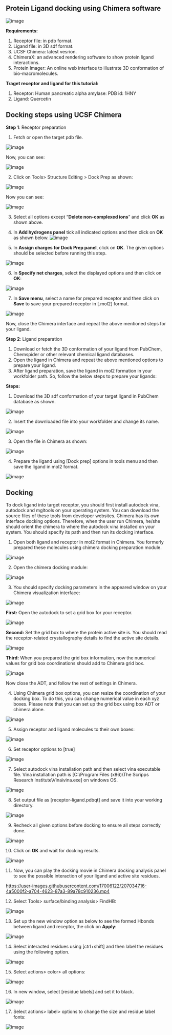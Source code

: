 ## Protein Ligand docking using Chimera software

![image](https://user-images.githubusercontent.com/17006122/207009540-cfa190b5-aab1-476f-b469-71c1d9184891.png)


**Requirements:**
1. Receptor file: in pdb format. 
2. Ligand file: in 3D sdf format. 
3. UCSF Chimera: latest vesrion. 
4. ChimeraX: an advanced rendering software to show protein ligand interactions. 
5. Protein Imager: An online web interface to illustrate 3D conformation of bio-macromolecules. 

**Traget receptor and ligand for this tutorial:**
1. Receptor: Human pancreatic alpha amylase: PDB id: 1HNY
2. Ligand: Quercetin


## Docking steps using UCSF Chimera
**Step 1**: Receptor preparation
1. Fetch or open the target pdb file. 

![image](https://user-images.githubusercontent.com/17006122/207010253-2bb1a78e-8260-470b-893a-bfc9c3bd36dc.png)

Now, you can see:

![image](https://user-images.githubusercontent.com/17006122/207010518-5532ff51-aa95-44ba-88cf-b2a55da5c2a4.png)

2.  Click on Tools> Structure Editing > Dock Prep as shown:

![image](https://user-images.githubusercontent.com/17006122/207011162-7c1292fc-31b0-4f66-bfca-a546bcf8b76c.png)
 
 Now you can see:
 
![image](https://user-images.githubusercontent.com/17006122/207011833-204fe198-73ce-4578-8247-386353d4245a.png)

 3.  Select  all  options  except  “**Delete non-complexed ions**” and click **OK** as shown above. 
 4.  In **Add hydrogens panel** tick all indicated options and then click on **OK** as shown below.
![image](https://user-images.githubusercontent.com/17006122/207012653-9cb2b2ad-4ee6-41ee-9367-36ffcf0ddebd.png)

 5. In **Assign charges for Dock Prep panel**, click on **OK**. The given options should be selected before running this step. 

![image](https://user-images.githubusercontent.com/17006122/207013336-032bdd02-be88-468b-8d1d-c110ad8f2df8.png)
 
 6. In **Specify net charges**, select the displayed options and then click on **OK**:

![image](https://user-images.githubusercontent.com/17006122/207013899-aaad3ee9-b51e-4b90-ab09-2fbf6ceeb821.png)

 7. In **Save menu**, select a name for prepared receptor and then click on **Save** to save your prepared receptor in [.mol2] format. 

![image](https://user-images.githubusercontent.com/17006122/207014655-8b250cd6-7850-4dfb-b761-1cf544aad2fc.png)


Now, close the Chimera interface and repeat the above mentioned steps for your ligand.


**Step 2**: Ligand preparation

1. Download or fetch the 3D conformation of your ligand from PubChem, Chemspider or other relevant chemical ligand databases. 
2. Open the ligand in Chimera and repeat the above mentioned options to prepare your ligand. 
3. After ligand preparation, save the ligand in mol2 formation in your workfolder path. So, follow the below steps to prepare your ligands:

**Steps:**
1. Download the 3D sdf conformation of your target ligand in PubChem database as shown. 

![image](https://user-images.githubusercontent.com/17006122/207018905-c6054cf0-eb8e-4535-81c6-18b0aa27e422.png)

2. Insert the downloaded file into your workfolder and change its name. 

![image](https://user-images.githubusercontent.com/17006122/207018835-e599b97e-07f5-48ca-a74c-bc0a48af3b37.png)

3. Open the file in Chimera as shown:

![image](https://user-images.githubusercontent.com/17006122/207019091-91b842d6-a3f2-49ac-9db8-b9f847091f7d.png)

4. Prepare the ligand using [Dock prep] options in tools menu and then save the ligand in mol2 format. 

![image](https://user-images.githubusercontent.com/17006122/207020235-aefbd1b8-a3d5-4eb6-8a88-91ef52dc9835.png)


## Docking
To dock ligand into target receptor, you should first install autodock vina, autodock and mgltools on your operating system. You can download the source files of these tools from developer websites. Chimera has its own interface docking options. Therefore, when the user run Chimera, he/she should orient the chimera to where the autodock vina installed on your system. You should specify its path and then run its docking interface. 

1. Open both ligand and receptor in mol2 format in Chimera. You formerly prepared these molecules using chimera docking preparation module. 

![image](https://user-images.githubusercontent.com/17006122/207021878-8ad8c8c4-5dc3-4b6d-8162-5567bc351773.png)

2. Open the chimera docking module:

![image](https://user-images.githubusercontent.com/17006122/207022120-35fb75b4-ed8b-46ab-841c-9c97a08c962b.png)

3. You should specify docking parameters in the appeared window on your Chimera visualization interface:

![image](https://user-images.githubusercontent.com/17006122/207022661-1c3e2ef9-1785-46eb-9a68-5e05c37d5711.png)

**First:** Open the autodock to set a grid box for your receptor.

![image](https://user-images.githubusercontent.com/17006122/207026413-32d9c7b9-6057-4d3e-9b21-203eed955da0.png)

**Second:** Set the grid box to where the protein active site is. You should read the receptor-related crystallography details to find the active site details. 

![image](https://user-images.githubusercontent.com/17006122/207028517-3316a589-450a-4ae1-b5bd-0b231bc5a069.png)

**Third:** When you prepared the grid box information, now the numerical values for grid box coordinations should add to Chimera grid box. 

![image](https://user-images.githubusercontent.com/17006122/207029762-87a195a1-099f-4e9a-88d8-1367aa0e9434.png)

Now close the ADT, and follow the rest of settings in Chimera. 

4. Using Chimera grid box options, you can resize the coordination of your docking box. To do this, you can change numerical value in each xyz boxes. Please note that you can set up the grid box using box ADT or chimera alone. 

![image](https://user-images.githubusercontent.com/17006122/207031088-e854731a-e8ce-4041-b3a4-88e78fbd6647.png)

5. Assign receptor and ligand molecules to their own boxes:

![image](https://user-images.githubusercontent.com/17006122/207032018-cb5af1d2-935e-47cc-b0b0-bffda330a806.png)

6. Set receptor options to [true]

![image](https://user-images.githubusercontent.com/17006122/207032402-b38378fa-2417-44ab-93bd-da51e376f0a7.png)

7. Select autodock vina installation path and then select vina executable file. Vina installation path is [C:\Program Files (x86)\The Scripps Research Institute\Vina\vina.exe] on windows OS. 

![image](https://user-images.githubusercontent.com/17006122/207032838-6bc3d91b-914e-4621-a55d-62384b7dd409.png)

8. Set output file as [receptor-ligand.pdbqt] and save it into your working directory. 

![image](https://user-images.githubusercontent.com/17006122/207033204-7772d09b-0adb-490e-ac4e-b231226dbd1c.png)

9. Recheck all given options before docking to ensure all steps correctly done. 

![image](https://user-images.githubusercontent.com/17006122/207033406-fad28fc6-3389-4b60-adf3-a0d21418b5f7.png)

10. Click on **OK** and wait for docking results. 

![image](https://user-images.githubusercontent.com/17006122/207033971-f02c7a9e-7869-47be-8146-b6f4792d9e7c.png)


11. Now, you can play the docking movie in Chimera docking analysis panel to see the possible interaction of your ligand and active site residues. 


https://user-images.githubusercontent.com/17006122/207034716-4a5000f2-a704-4623-87a3-89a78c910236.mp4


12. Select Tools> surface/binding analysis> FindHB:

![image](https://user-images.githubusercontent.com/17006122/207036139-158b6d6c-1b7a-471d-a9f4-c52ea7f229d2.png)


13. Set up the new window option as below to see the formed Hbonds between ligand and receptor, the click on **Apply**:

![image](https://user-images.githubusercontent.com/17006122/207036561-07b1b68b-068b-4812-8a8a-3d43584ce613.png)

14. Select interacted residues using [ctrl+shift] and then label the residues using the following option.

![image](https://user-images.githubusercontent.com/17006122/207037069-90534366-f86a-44dc-ae01-4b275001f0ca.png)

15. Select actions> color> all options:

![image](https://user-images.githubusercontent.com/17006122/207037362-7b943ced-ce8c-4b0d-b443-49dae41bc751.png)

16. In new window, select [residue labels] and set it to black. 

![image](https://user-images.githubusercontent.com/17006122/207038196-3647d94c-53d1-431f-b056-7ac184349719.png)

17. Select actions> label> options to change the size and residue label fonts:

![image](https://user-images.githubusercontent.com/17006122/207038394-1ddb12af-60c2-44ea-bb20-d25524bf7acf.png)








